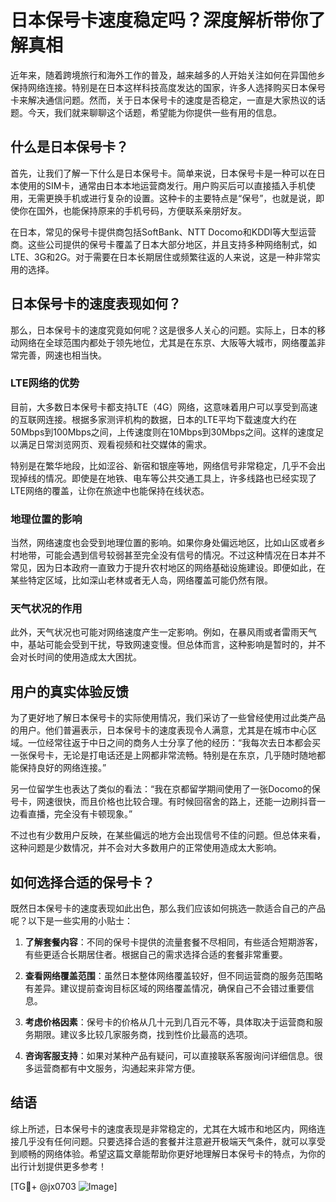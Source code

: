 # 日本保号卡速度稳定吗？深度解析带你了解真相

近年来，随着跨境旅行和海外工作的普及，越来越多的人开始关注如何在异国他乡保持网络连接。特别是在日本这样科技高度发达的国家，许多人选择购买日本保号卡来解决通信问题。然而，关于日本保号卡的速度是否稳定，一直是大家热议的话题。今天，我们就来聊聊这个话题，希望能为你提供一些有用的信息。

## 什么是日本保号卡？

首先，让我们了解一下什么是日本保号卡。简单来说，日本保号卡是一种可以在日本使用的SIM卡，通常由日本本地运营商发行。用户购买后可以直接插入手机使用，无需更换手机或进行复杂的设置。这种卡的主要特点是“保号”，也就是说，即使你在国外，也能保持原来的手机号码，方便联系亲朋好友。

在日本，常见的保号卡提供商包括SoftBank、NTT Docomo和KDDI等大型运营商。这些公司提供的保号卡覆盖了日本大部分地区，并且支持多种网络制式，如LTE、3G和2G。对于需要在日本长期居住或频繁往返的人来说，这是一种非常实用的选择。

## 日本保号卡的速度表现如何？

那么，日本保号卡的速度究竟如何呢？这是很多人关心的问题。实际上，日本的移动网络在全球范围内都处于领先地位，尤其是在东京、大阪等大城市，网络覆盖非常完善，网速也相当快。

### LTE网络的优势

目前，大多数日本保号卡都支持LTE（4G）网络，这意味着用户可以享受到高速的互联网连接。根据多家测评机构的数据，日本的LTE平均下载速度大约在50Mbps到100Mbps之间，上传速度则在10Mbps到30Mbps之间。这样的速度足以满足日常浏览网页、观看视频和社交媒体的需求。

特别是在繁华地段，比如涩谷、新宿和银座等地，网络信号非常稳定，几乎不会出现掉线的情况。即使是在地铁、电车等公共交通工具上，许多线路也已经实现了LTE网络的覆盖，让你在旅途中也能保持在线状态。

### 地理位置的影响

当然，网络速度也会受到地理位置的影响。如果你身处偏远地区，比如山区或者乡村地带，可能会遇到信号较弱甚至完全没有信号的情况。不过这种情况在日本并不常见，因为日本政府一直致力于提升农村地区的网络基础设施建设。即便如此，在某些特定区域，比如深山老林或者无人岛，网络覆盖可能仍然有限。

### 天气状况的作用

此外，天气状况也可能对网络速度产生一定影响。例如，在暴风雨或者雷雨天气中，基站可能会受到干扰，导致网速变慢。但总体而言，这种影响是暂时的，并不会对长时间的使用造成太大困扰。

## 用户的真实体验反馈

为了更好地了解日本保号卡的实际使用情况，我们采访了一些曾经使用过此类产品的用户。他们普遍表示，日本保号卡的速度表现令人满意，尤其是在城市中心区域。一位经常往返于中日之间的商务人士分享了他的经历：“我每次去日本都会买一张保号卡，无论是打电话还是上网都非常流畅。特别是在东京，几乎随时随地都能保持良好的网络连接。”

另一位留学生也表达了类似的看法：“我在京都留学期间使用了一张Docomo的保号卡，网速很快，而且价格也比较合理。有时候回宿舍的路上，还能一边刷抖音一边看直播，完全没有卡顿现象。”

不过也有少数用户反映，在某些偏远的地方会出现信号不佳的问题。但总体来看，这种问题是少数情况，并不会对大多数用户的正常使用造成太大影响。

## 如何选择合适的保号卡？

既然日本保号卡的速度表现如此出色，那么我们应该如何挑选一款适合自己的产品呢？以下是一些实用的小贴士：

1. **了解套餐内容**：不同的保号卡提供的流量套餐不尽相同，有些适合短期游客，有些更适合长期居住者。根据自己的需求选择合适的套餐非常重要。

2. **查看网络覆盖范围**：虽然日本整体网络覆盖较好，但不同运营商的服务范围略有差异。建议提前查询目标区域的网络覆盖情况，确保自己不会错过重要信息。

3. **考虑价格因素**：保号卡的价格从几十元到几百元不等，具体取决于运营商和服务期限。建议多比较几家服务商，找到性价比最高的选项。

4. **咨询客服支持**：如果对某种产品有疑问，可以直接联系客服询问详细信息。很多运营商都有中文服务，沟通起来非常方便。

## 结语

综上所述，日本保号卡的速度表现是非常稳定的，尤其在大城市和地区内，网络连接几乎没有任何问题。只要选择合适的套餐并注意避开极端天气条件，就可以享受到顺畅的网络体验。希望这篇文章能帮助你更好地理解日本保号卡的特点，为你的出行计划提供更多参考！

[TG💪+ @jx0703 ![Image](https://github.com/user-attachments/assets/dbca1d08-cadb-493c-b0ec-ad6f7a83f270)]
